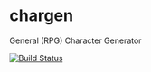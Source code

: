 # chargen
General (RPG) Character Generator

[![Build Status](https://travis-ci.org/celestian/chargen.svg?branch=master)](https://travis-ci.org/celestian/chargen)
